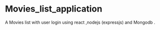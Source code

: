 # Movies_list_application
A Movies list with  user login using react ,nodejs (expressjs) and Mongodb  .
